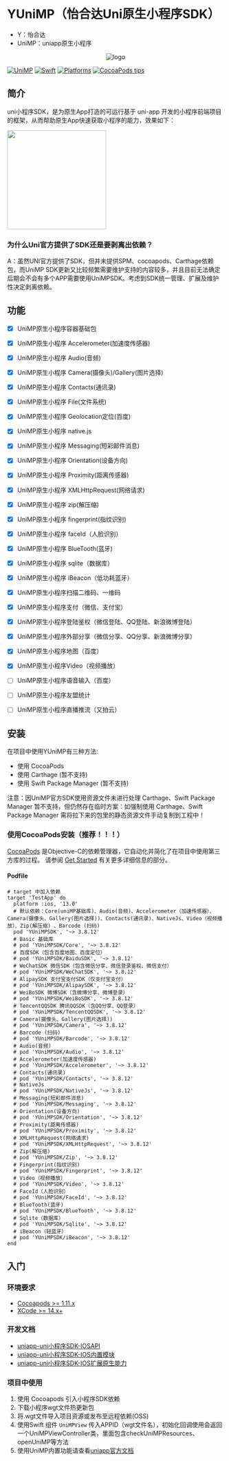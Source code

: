 # YUniMP（怡合达Uni原生小程序SDK）

- Y：怡合达
- UniMP：uniapp原生小程序

<p align="center" >
  <img src="https://yhd-fe-monitor.oss-cn-shenzhen.aliyuncs.com/static/images/code.png" title="logo" float=left>
</p>

[![UniMP](https://img.shields.io/badge/UniMPSDK-3.8.12-forestgreen?style=flat-square)](https://nativesupport.dcloud.net.cn/README)
[![Swift](https://img.shields.io/badge/Swift-5.8-orange?style=flat-square)](https://img.shields.io/badge/Swift-5.8-Orange?style=flat-square)
[![Platforms](https://img.shields.io/badge/Platforms-iOS13+-yellowgreen?style=flat-square)](https://img.shields.io/badge/Platforms-iOS13+-Green?style=flat-square)
[![CocoaPods tips](https://img.shields.io/badge/CocoaPods-Tips-4BC51D.svg?style=flat)](https://cocoapods.org/)
<!-- [![Carthage Compatible](https://img.shields.io/badge/Carthage-compatible-4BC51D.svg?style=flat-square)](https://github.com/Carthage/Carthage) -->
<!-- [![Swift Package Manager](https://img.shields.io/badge/Swift_Package_Manager-compatible-orange?style=flat-square)](https://img.shields.io/badge/Swift_Package_Manager-compatible-orange?style=flat-square) -->

## 简介

uni小程序SDK，是为原生App打造的可运行基于 uni-app 开发的小程序前端项目的框架，从而帮助原生App快速获取小程序的能力，效果如下：

<img src="https://ask.dcloud.net.cn/uploads/article/20200208/17968bd5afe1e15f1b0b4965a194726f.gif" width=230>

### 为什么Uni官方提供了SDK还是要剥离出依赖？

A：虽然UNI官方提供了SDK，但并未提供SPM、cocoapods、Carthage依赖包，而UniMP SDK更新又比较频繁需要维护支持的内容较多，并且目前无法确定后期会不会有多个APP需要使用UniMPSDK。考虑到SDK统一管理、扩展及维护性决定剥离依赖。

## 功能

<!-- &#x2705; ✅ -->
<!-- &#x274E; ❎ -->

- [x] UniMP原生小程序容器基础包
- [x] UniMP原生小程序 Accelerometer(加速度传感器)
- [x] UniMP原生小程序 Audio(音频)
- [x] UniMP原生小程序 Camera(摄像头)/Gallery(图片选择)
- [x] UniMP原生小程序 Contacts(通讯录)    
- [x] UniMP原生小程序 File(文件系统)    
- [x] UniMP原生小程序 Geolocation定位(百度)
- [x] UniMP原生小程序 native.js 
- [x] UniMP原生小程序 Messaging(短彩邮件消息)
- [x] UniMP原生小程序 Orientation(设备方向)    
- [x] UniMP原生小程序 Proximity(距离传感器)    
- [x] UniMP原生小程序 XMLHttpRequest(网络请求)    
- [x] UniMP原生小程序 zip(解压缩)  
- [x] UniMP原生小程序 fingerprint(指纹识别)    
- [x] UniMP原生小程序 faceId（人脸识别）      
- [x] UniMP原生小程序 BlueTooth(蓝牙)          
- [x] UniMP原生小程序 sqlite（数据库）            
- [x] UniMP原生小程序 iBeacon（低功耗蓝牙）            
- [x] UniMP原生小程序扫描二维码、一维码
- [x] UniMP原生小程序支付（微信、支付宝）
- [x] UniMP原生小程序登陆鉴权（微信登陆、QQ登陆、新浪微博登陆）
- [x] UniMP原生小程序外部分享（微信分享、QQ分享、新浪微博分享）
- [x] UniMP原生小程序地图（百度）
- [x] UniMP原生小程序Video（视频播放）
- [ ] UniMP原生小程序语音输入（百度）
- [ ] UniMP原生小程序友盟统计
- [ ] UniMP原生小程序直播推流（又拍云）


## 安装

在项目中使用YUniMP有三种方法:
- 使用 CocoaPods
- 使用 Carthage (暂不支持)
- 使用 Swift Package Manager (暂不支持)

注意：因UniMP官方SDK使用资源文件未进行处理 Carthage、Swift Package Manager 暂不支持，但仍然存在临时方案：如强制使用 Carthage、Swift Package Manager 需将拉下来的包里的静态资源文件手动复制到工程中！

### 使用CocoaPods安装（推荐！！！）

[CocoaPods](http://cocoapods.org/) 是Objective-C的依赖管理器，它自动化并简化了在项目中使用第三方库的过程。 请参阅 [Get Started](http://cocoapods.org/#get_started) 有关更多详细信息的部分。

#### Podfile
<!-- # 指定私有源 -->
<!-- source 'http://10.11.0.55/yhd-app-project/utilities/ios-librarys/YSpecs.git' -->
```
# target 中加入依赖
target 'TestApp' do 
  platform :ios, '13.0'
  # 默认依赖：Core(uniMP基础库)、Audio(音频)、Accelerometer（加速传感器）、Camera(摄像头、Gallery(图片选择))、Contacts(通讯录)、NativeJs、Video（视频播放）、Zip(解压缩) 、Barcode (扫码)
  pod 'YUniMPSDK', '~> 3.8.12'
  # Basic 基础库
  # pod 'YUniMPSDK/Core', '~> 3.8.12'
  # 百度SDK（包含百度地图、百度定位）
  # pod 'YUniMPSDK/BaiduSDK', '~> 3.8.12'
  # WeChatSDK 微信SDK（包含微信分享、微信登录鉴权、微信支付）
  # pod 'YUniMPSDK/WeChatSDK', '~> 3.8.12'
  # AlipaySDK 支付宝支付SDK（仅支付宝支付）
  # pod 'YUniMPSDK/AlipaySDK', '~> 3.8.12'
  # WeiBoSDK 微博SDK（含微博分享、微博登录）
  # pod 'YUniMPSDK/WeiBoSDK', '~> 3.8.12'
  # TencentQQSDK 腾讯QQSDK（含QQ分享、QQ登录）
  # pod 'YUniMPSDK/TencentQQSDK', '~> 3.8.12'
  # Camera(摄像头、Gallery(图片选择))
  # pod 'YUniMPSDK/Camera', '~> 3.8.12'
  # Barcode (扫码)
  # pod 'YUniMPSDK/Barcode', '~> 3.8.12'
  # Audio(音频)
  # pod 'YUniMPSDK/Audio', '~> 3.8.12'
  # Accelerometer(加速度传感器)
  # pod 'YUniMPSDK/Accelerometer', '~> 3.8.12'
  # Contacts(通讯录)
  # pod 'YUniMPSDK/Contacts', '~> 3.8.12'
  # NativeJs 
  # pod 'YUniMPSDK/NativeJs', '~> 3.8.12'
  # Messaging(短彩邮件消息)
  # pod 'YUniMPSDK/Messaging', '~> 3.8.12'
  # Orientation(设备方向)
  # pod 'YUniMPSDK/Orientation', '~> 3.8.12'
  # Proximity(距离传感器)
  # pod 'YUniMPSDK/Proximity', '~> 3.8.12'
  # XMLHttpRequest(网络请求)
  # pod 'YUniMPSDK/XMLHttpRequest', '~> 3.8.12'
  # Zip(解压缩)
  # pod 'YUniMPSDK/Zip', '~> 3.8.12'
  # Fingerprint(指纹识别)
  # pod 'YUniMPSDK/Fingerprint', '~> 3.8.12'
  # Video（视频播放）
  # pod 'YUniMPSDK/Video', '~> 3.8.12'
  # FaceId（人脸识别）
  # pod 'YUniMPSDK/FaceId', '~> 3.8.12'
  # BlueTooth(蓝牙)
  # pod 'YUniMPSDK/BlueTooth', '~> 3.8.12'
  # Sqlite（数据库）
  # pod 'YUniMPSDK/Sqlite', '~> 3.8.12'
  # iBeacon（轻蓝牙）
  # pod 'YUniMPSDK/iBeacon', '~> 3.8.12'
end
```

<!--##### Swift 和 static framework-->
<!---->
<!--Swift项目以前必须使用`use_frameworks!`将所有Pods变成动态框架，让CocoaPods工作。-->
<!---->
<!--然而，从`CocoaPods 1.5.0+`（带有`Xcode 9+`）开始，它支持将Objective-C和Swift代码构建到静态框架中。您可以使用模块化标头将YUniMPSDK用作静态框架，而无需`use_frameworks!`:-->
<!---->
<!--```-->
<!--platform :ios, '13.0'-->
<!--# 当您希望所有Pod作为静态框架时，取消注释下一行-->
<!--# use_modular_headers!-->
<!--pod 'YUniMP', :modular_headers => true-->
<!--```-->
<!---->
<!--查看更多 [CocoaPods 1.5.0 — Swift Static Libraries](http://blog.cocoapods.org/CocoaPods-1.5.0/)-->
<!---->
<!--否则，您仍然需要添加`use_frameworks!`将YUniMP作为动态框架：-->
<!---->
<!--```-->
<!--platform :ios, '13.0'-->
<!--use_frameworks!-->
<!--pod 'YUniMP'-->
<!--```-->

<!--#### Subspecs-->
<!---->
<!--There are 2 subspecs available now: `YUniMPSDK` and `YUniMPBarcode` (this means you can install only some of the SDWebImage modules. By default, you get just `YUniMPSDK`, so if you need `YUniMPBarcode`, you need to specify it). -->
<!---->
<!--Podfile example:-->
<!---->
<!--```-->
<!--pod 'YUniMP/YUniMPBarcode'-->
<!--```-->

<!--### 使用 Carthage 安装-->
<!---->
<!--[Carthage](https://github.com/Carthage/Carthage) 是Swift和Objective-C的轻量级依赖管理器。它利用了CocoaTouch模块，比CocoaPods侵入性更小。-->
<!---->
<!--要安装Carthage，请按照 [Carthage](https://github.com/Carthage/Carthage)-->
<!---->
<!--Carthage用户可以指向此存储库，并使用他们想要的任何生成的框架：YUniMP、YUniMPSDK.-->
<!---->
<!--在Cartfile文件中输入以下条目: `git "http://10.11.0.55/yhd-app-project/utilities/ios-librarys/yunimp.git"`-->
<!--然后运行`carthage update`-->
<!--如果这是你第一次在项目中使用Carthage，需要按照文档完成一些额外的步骤 [over at Carthage](https://github.com/Carthage/Carthage#adding-frameworks-to-an-application).-->
<!---->
<!---->
<!--### 使用 Swift Package Manager 安装 (Xcode 11+)-->
<!---->
<!--[Swift Package Manager](https://swift.org/package-manager/) (SwiftPM) 是管理Swift代码的分发以及C家族依赖项的工具。从Xcode 11开始，SwiftPM与Xcode原生集成。-->
<!---->
<!--要使用SwiftPM，您应该使用Xcode 11+打开项目。 点击 `File` -> `Swift Packages` -> `Add Package Dependency`, 输入 [YUniMP repo's URL](http://10.11.0.55/yhd-app-project/utilities/ios-librarys/yunimp.git). 或者，您可以使用GitLib帐户登录Xcode，只需键入“YUniMP”即可进行搜索。-->
<!---->
<!--选择软件包后，您可以选择依赖类型（标记版本、分支或提交）然后Xcode将为您设置所有内容。-->
<!---->
<!--如果您是框架作者并使用YUniMP作为依赖项，请更新您的`Package.swift`文件:-->
<!---->
<!--```swift-->
<!--let package = Package(-->
<!--    // 1.0.0 ..< 2.0.0-->
<!--    dependencies: [-->
<!--        .package(url: "http://10.11.0.55/yhd-app-project/utilities/ios-librarys/yunimp.git", from: "1.0.0")-->
<!--    ],-->
<!--    // ...-->
<!--)-->
<!--```-->

## 入门

### 环境要求

<!-- - [Swift Package Manager >=5.7](https://github.com/apple/swift-package-manager) -->
- [Cocoapods >= 1.11.x](https://guides.cocoapods.org/using/getting-started.html)
- [XCode >= 14.x+](https://apps.apple.com/cn/app/xcode/id497799835)


### 开发文档

- [uniapp-uni小程序SDK-IOSAPI](https://nativesupport.dcloud.net.cn/UniMPDocs/API/ios.html)
- [uniapp-uni小程序SDK-IOS内置模块](https://nativesupport.dcloud.net.cn/UniMPDocs/UseModule/ios/ios.html#)
- [uniapp-uni小程序SDK-IOS扩展原生能力](https://nativesupport.dcloud.net.cn/UniMPDocs/Extension/ios.html)

<!--
### 更新UniMPSDK

1. [官网下载最新SDK](https://nativesupport.dcloud.net.cn/UniMPDocs/SDKDownload/ios.html)
2. 替换整个`UniMPSDK`目录
3. 更改 `UniMPSDK` 中相应资源 例如： `YUniMPSDK.podspec` 对应子模块中的 `s.resources` 资源列表、`s.vendored_frameworks/s.vendored_libraries` 动静态库
4. 更改`YUniMPSDK.podspec`中的版本号，提交代码,打版本TAG
5. 运行 `pod repo push YSpecs YUniMPSDK.podspec --allow-warnings --verbose` 发布最新包至`cocoapods`私有库,发布过程中时间较长请耐心等待！
6. 在项目中更改依赖版本，验证发布包是否正确
-->

<!--### framework 合并为xcframework-->
<!--```bash-->
<!--// 进入编译目录-->
<!--cd .build/Products-->
<!--// 编译xcframework-->
<!--xcodebuild -create-xcframework -framework Release-iphoneos/YUniMPSDK.framework -framework Release-iphonesimulator/YUniMPSDK.framework -output ../../Sources/Libs/YUniMPSDK.xcframework -->
<!--```-->

### 项目中使用

1. 使用 Cocoapods 引入小程序SDK依赖
2. 下载小程序wgt文件热更新包
3. 将.wgt文件导入项目资源或发布至远程依赖(OSS)
4. 使用Swift 组件 `UniMPView` 传入APPID（wgt文件名），初始化回调使用会返回一个UniMPViewController类，里面包含checkUniMPResources、openUniMP等方法
5. 使用UniMP内置功能请查看[uniapp官方文档](https://nativesupport.dcloud.net.cn/UniMPDocs/UseModule/ios/ios)
